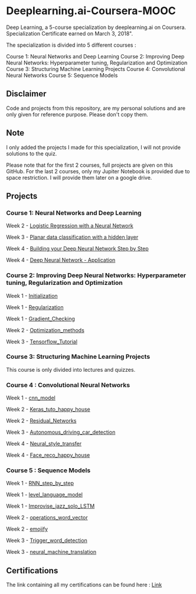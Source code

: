 
# Deeplearning.ai-Coursera-MOOC


Deep Learning, a 5-course specialization by deeplearning.ai on Coursera. Specialization Certificate earned on March 3, 2018".

The specialization is divided into 5 different courses : 

Course 1: Neural Networks and Deep Learning
Course 2: Improving Deep Neural Networks: Hyperparameter tuning, Regularization and Optimization
Course 3: Structuring Machine Learning Projects
Course 4: Convolutional Neural Networks
Course 5: Sequence Models

## Disclaimer ##

Code and projects from this repository, are my personal solutions and are only given for reference purpose. Please don't copy them.

## Note ##
I only added the projects I made for this specialization, I will not provide solutions to the quiz.

Please note that for the first 2 courses, full projects are given on this GitHub.
For the last 2 courses, only my Jupiter Notebook is provided due to space restriction. I will provide them later on a google drive.

## Projects ##

### Course 1: Neural Networks and Deep Learning ###

Week 2 - [Logistic Regression with a Neural Network](https://github.com/Chtchou/Deeplearning.ai-Coursera-MOOC/tree/master/C1%20-%20Neural%20Networks%20and%20Deep%20Learning/Week2/1.Logistic%20Regression%20with%20a%20Neural%20Network)

Week 3 - [Planar data classification with a hidden layer](https://github.com/Chtchou/Deeplearning.ai-Coursera-MOOC/tree/master/C1%20-%20Neural%20Networks%20and%20Deep%20Learning/Week3/1.Planar%20data%20classification%20with%20a%20hidden%20layer)

Week 4 - [Building your Deep Neural Network Step by Step](https://github.com/Chtchou/Deeplearning.ai-Coursera-MOOC/tree/master/C1%20-%20Neural%20Networks%20and%20Deep%20Learning/Week4/1.Building%20your%20Deep%20Neural%20Network%20Step%20by%20Step)

Week 4 - [Deep Neural Network - Application](https://github.com/Chtchou/Deeplearning.ai-Coursera-MOOC/tree/master/C1%20-%20Neural%20Networks%20and%20Deep%20Learning/Week4/2.Deep%20Neural%20Network%20-%20Application)


### Course 2: Improving Deep Neural Networks: Hyperparameter tuning, Regularization and Optimization ###

Week 1 - [Initialization](https://github.com/Chtchou/Deeplearning.ai-Coursera-MOOC/tree/master/C2%20-%20Improving%20Deep%20Neural%20Networks%20Hyperparameter%20tuning%2C%20Regularization%20and%20Optimization/Week1/1.Initialization)

Week 1 - [Regularization](https://github.com/Chtchou/Deeplearning.ai-Coursera-MOOC/tree/master/C2%20-%20Improving%20Deep%20Neural%20Networks%20Hyperparameter%20tuning%2C%20Regularization%20and%20Optimization/Week1/2.Regularization)

Week 1 - [Gradient_Checking](https://github.com/Chtchou/Deeplearning.ai-Coursera-MOOC/tree/master/C2%20-%20Improving%20Deep%20Neural%20Networks%20Hyperparameter%20tuning%2C%20Regularization%20and%20Optimization/Week1/3.Gradient_Checking)

Week 2 - [Optimization_methods](https://github.com/Chtchou/Deeplearning.ai-Coursera-MOOC/tree/master/C2%20-%20Improving%20Deep%20Neural%20Networks%20Hyperparameter%20tuning%2C%20Regularization%20and%20Optimization/Week2/Optimization_methods)

Week 3 - [Tensorflow_Tutorial](https://github.com/Chtchou/Deeplearning.ai-Coursera-MOOC/tree/master/C2%20-%20Improving%20Deep%20Neural%20Networks%20Hyperparameter%20tuning%2C%20Regularization%20and%20Optimization/Week3/Tensorflow_Tutorial)


### Course 3: Structuring Machine Learning Projects ###

This course is only divided into lectures and quizzes.

### Course 4 : Convolutional Neural Networks ###

Week 1 - [cnn_model](https://github.com/Chtchou/Deeplearning.ai-Coursera-MOOC/tree/master/C4%20-%20Convolutional%20Neural%20Networks/Week1/cnn_model)

Week 2 - [Keras_tuto_happy_house](https://github.com/Chtchou/Deeplearning.ai-Coursera-MOOC/tree/master/C4%20-%20Convolutional%20Neural%20Networks/Week2/1.Keras_tuto_happy_house)

Week 2 - [Residual_Networks](https://github.com/Chtchou/Deeplearning.ai-Coursera-MOOC/tree/master/C4%20-%20Convolutional%20Neural%20Networks/Week2/2.Residual_Networks)

Week 3 - [Autonomous_driving_car_detection](https://github.com/Chtchou/Deeplearning.ai-Coursera-MOOC/tree/master/C4%20-%20Convolutional%20Neural%20Networks/Week3/Autonomous_driving_car_detection)

Week 4 - [Neural_style_transfer](https://github.com/Chtchou/Deeplearning.ai-Coursera-MOOC/tree/master/C4%20-%20Convolutional%20Neural%20Networks/Week4/1.Neural_style_transfer)

Week 4 - [Face_reco_happy_house](https://github.com/Chtchou/Deeplearning.ai-Coursera-MOOC/tree/master/C4%20-%20Convolutional%20Neural%20Networks/Week4/2.Face_reco_happy_house)


### Course 5 : Sequence Models ###

Week 1 - [RNN_step_by_step](https://github.com/Chtchou/Deeplearning.ai-Coursera-MOOC/tree/master/C5%20-%20Sequence%20Models/Week1/1.RNN_step_by_step)

Week 1 - [level_language_model](https://github.com/Chtchou/Deeplearning.ai-Coursera-MOOC/tree/master/C5%20-%20Sequence%20Models/Week1/2.level_language_model)

Week 1 - [Improvise_jazz_solo_LSTM](https://github.com/Chtchou/Deeplearning.ai-Coursera-MOOC/tree/master/C5%20-%20Sequence%20Models/Week1/3.Improvise_jazz_solo_LSTM)

Week 2 - [operations_word_vector](https://github.com/Chtchou/Deeplearning.ai-Coursera-MOOC/tree/master/C5%20-%20Sequence%20Models/Week2/1.operations_word_vector)

Week 2 - [emojify](https://github.com/Chtchou/Deeplearning.ai-Coursera-MOOC/tree/master/C5%20-%20Sequence%20Models/Week2/2.emojify)

Week 3 - [Trigger_word_detection](https://github.com/Chtchou/Deeplearning.ai-Coursera-MOOC/tree/master/C5%20-%20Sequence%20Models/Week3/Trigger_word_detection)

Week 3 - [neural_machine_translation](https://github.com/Chtchou/Deeplearning.ai-Coursera-MOOC/tree/master/C5%20-%20Sequence%20Models/Week3/neural_machine_translation)


## Certifications ##

The link containing all my certifications can be found here : [Link](https://www.coursera.org/account/accomplishments/specialization/GHZHS63JTC3V)